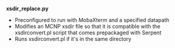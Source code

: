 **xsdir_replace.py**
- Preconfigured to run with MobaXterm and a specified datapath
- Modifies an MCNP xsdir file so that it is compatible with the xsdirconvert.pl script that comes prepackaged with Serpent
- Runs xsdirconvert.pl if it's in the same directory
